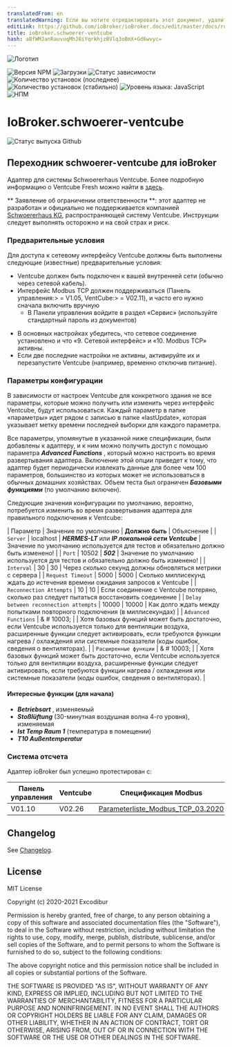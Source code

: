 ```yaml
---
translatedFrom: en
translatedWarning: Если вы хотите отредактировать этот документ, удалите поле «translationFrom», в противном случае этот документ будет снова автоматически переведен
editLink: https://github.com/ioBroker/ioBroker.docs/edit/master/docs/ru/adapterref/iobroker.schwoerer-ventcube/README.md
title: ioBroker.schwoerer-ventcube
hash: aBfWMJanRauvuqMhJ8iYqrkhjzBVlq3oBmX+Gd6wvyc=
---
```

![Логотип](../../../en/adapterref/iobroker.schwoerer-ventcube/admin/schwoerer-ventcube.png)

![Версия NPM](http://img.shields.io/npm/v/iobroker.schwoerer-ventcube.svg)
![Загрузки](https://img.shields.io/npm/dm/iobroker.schwoerer-ventcube.svg)
![Статус зависимости](https://img.shields.io/david/Excodibur/iobroker.schwoerer-ventcube.svg)
![Количество установок (последнее)](http://iobroker.live/badges/schwoerer-ventcube-installed.svg)
![Количество установок (стабильно)](http://iobroker.live/badges/schwoerer-ventcube-stable.svg)
![Уровень языка: JavaScript](https://img.shields.io/lgtm/grade/javascript/g/Excodibur/ioBroker.schwoerer-ventcube.svg?logo=lgtm&logoWidth=18)
![НПМ](https://nodei.co/npm/iobroker.schwoerer-ventcube.png?downloads=true)

# IoBroker.schwoerer-ventcube
![Статус выпуска Github](https://github.com/Excodibur/iobroker.schwoerer-ventcube/workflows/Build%2C%20Test%20and%20Release/badge.svg)

## Переходник schwoerer-ventcube для ioBroker
Адаптер для системы Schwoererhaus Ventcube. Более подробную информацию о Ventcube Fresh можно найти в [здесь](https://www.bauinfocenter.de/lueftung/lueftungsanlagen/).

** Заявление об ограничении ответственности **: этот адаптер не разработан и официально не поддерживается компанией [Schwoererhaus KG](https://www.schwoererhaus.de/), распространяющей систему Ventcube. Инструкции следует выполнять осторожно и на свой страх и риск.

### Предварительные условия
Для доступа к сетевому интерфейсу Ventcube должны быть выполнены следующие (известные) предварительные условия:

- Ventcube должен быть подключен к вашей внутренней сети (обычно через сетевой кабель).
- Интерфейс Modbus TCP должен поддерживаться (Панель управления:> = V1.05, VentCube:> = V02.11), и часто его нужно сначала включить вручную
    * В Панели управления войдите в раздел «Сервис» (используйте стандартный пароль из документов)
* В основных настройках убедитесь, что сетевое соединение установлено и что «9. Сетевой интерфейс» и «10. Modbus TCP» активны.
* Если две последние настройки не активны, активируйте их и перезапустите Ventcube (например, временно отключив питание).

### Параметры конфигурации
В зависимости от настроек Ventcube для конкретного здания не все параметры, которые можно получить или изменить через интерфейс Ventcube, будут использоваться. Каждый параметр в папке «параметры» идет рядом с записью в папке «lastUpdate», которая указывает метку времени последней выборки для каждого параметра.

Все параметры, упомянутые в указанной ниже спецификации, были добавлены к адаптеру, и к ним можно получить доступ с помощью параметра ***Advanced Functions*** , который можно настроить во время развертывания адаптера. Включение этой опции приведет к тому, что адаптер будет периодически извлекать данные для более чем 100 параметров, большинство из которых может не использоваться в обычных домашних хозяйствах. Объем теста был ограничен ***Базовыми функциями*** (по умолчанию включен).

Следующие значения конфигурации по умолчанию, вероятно, потребуется изменить во время развертывания адаптера для правильного подключения к Ventcube:

| Параметр | Значение по умолчанию | **Должно быть** | Объяснение |
| `Server` | localhost | ***HERMES-LT*** или ***IP локальной сети Ventcube*** | Значение по умолчанию используется для тестов и обязательно должно быть изменено! |
| `Port` | 10502 | ***502*** | Значение по умолчанию используется для тестов и обязательно должно быть изменено! |
| `Interval` | 30 | 30 | Через сколько секунд должны обновляться метрики с сервера |
| `Request Timeout` | 5000 | 5000 | Сколько миллисекунд ждать до истечения времени ожидания запросов к Ventcube |
| `Reconnection Attempts` | 10 | 10 | Если соединение с Ventcube потеряно, сколько раз следует пытаться восстановить соединение |
| `Delay between reconnection attempts` | 10000 | 10000 | Как долго ждать между попытками повторного подключения (в миллисекундах) |
| `Advanced Functions` | & # 10003; | | Хотя базовых функций может быть достаточно, если Ventcube используется только для вентиляции воздуха, расширенные функции следует активировать, если требуются функции нагрева / охлаждения или системные показатели (коды ошибок, сведения о вентиляторах). |
| `Расширенные функции` | & # 10003; | | Хотя базовых функций может быть достаточно, если Ventcube используется только для вентиляции воздуха, расширенные функции следует активировать, если требуются функции нагрева / охлаждения или системные показатели (коды ошибок, сведения о вентиляторах). |

#### Интересные функции (для начала)
- ***Betriebsart*** , изменяемый
- ***Stoßlüftung*** (30-минутная воздушная волна 4-го уровня), изменяемая
- ***Ist Temp Raum 1*** (температура в помещении)
- ***T10 Außentemperatur***

### Система отсчета
Адаптер ioBroker был успешно протестирован с:

| Панель управления | Ventcube | Спецификация Modbus |
|---------------|----------|-----------------------------------|
| V01.10 | V02.26 | [Parameterliste_Modbus_TCP_03.2020](https://schwoerer-service.com/storage/files/Community/2020/Parameterliste_Modbus_TCP_032020.pdf) |

## Changelog
See [Changelog](https://github.com/Excodibur/ioBroker.schwoerer-ventcube/blob/master/CHANGELOG.md).

## License
MIT License

Copyright (c) 2020-2021 Excodibur

Permission is hereby granted, free of charge, to any person obtaining a copy
of this software and associated documentation files (the "Software"), to deal
in the Software without restriction, including without limitation the rights
to use, copy, modify, merge, publish, distribute, sublicense, and/or sell
copies of the Software, and to permit persons to whom the Software is
furnished to do so, subject to the following conditions:

The above copyright notice and this permission notice shall be included in all
copies or substantial portions of the Software.

THE SOFTWARE IS PROVIDED "AS IS", WITHOUT WARRANTY OF ANY KIND, EXPRESS OR
IMPLIED, INCLUDING BUT NOT LIMITED TO THE WARRANTIES OF MERCHANTABILITY,
FITNESS FOR A PARTICULAR PURPOSE AND NONINFRINGEMENT. IN NO EVENT SHALL THE
AUTHORS OR COPYRIGHT HOLDERS BE LIABLE FOR ANY CLAIM, DAMAGES OR OTHER
LIABILITY, WHETHER IN AN ACTION OF CONTRACT, TORT OR OTHERWISE, ARISING FROM,
OUT OF OR IN CONNECTION WITH THE SOFTWARE OR THE USE OR OTHER DEALINGS IN THE
SOFTWARE.